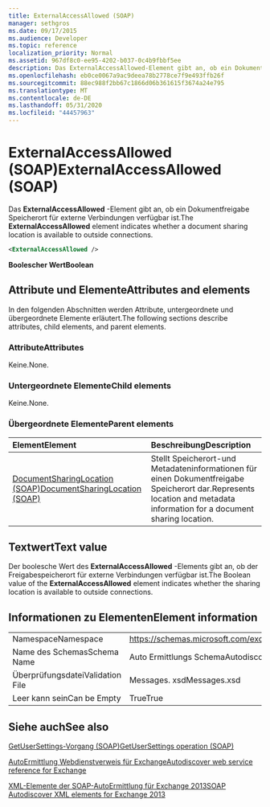 ```yaml
---
title: ExternalAccessAllowed (SOAP)
manager: sethgros
ms.date: 09/17/2015
ms.audience: Developer
ms.topic: reference
localization_priority: Normal
ms.assetid: 967df8c0-ee95-4202-b037-0c4b9fbbf5ee
description: Das ExternalAccessAllowed-Element gibt an, ob ein Dokumentfreigabe Speicherort für externe Verbindungen verfügbar ist.
ms.openlocfilehash: eb0ce0067a9ac9deea78b2778ce7f9e493ffb26f
ms.sourcegitcommit: 88ec988f2bb67c1866d06b361615f3674a24e795
ms.translationtype: MT
ms.contentlocale: de-DE
ms.lasthandoff: 05/31/2020
ms.locfileid: "44457963"
---
```

# <a name="externalaccessallowed-soap"></a><span data-ttu-id="d7a5e-103">ExternalAccessAllowed (SOAP)</span><span class="sxs-lookup"><span data-stu-id="d7a5e-103">ExternalAccessAllowed (SOAP)</span></span>

<span data-ttu-id="d7a5e-104">Das **ExternalAccessAllowed** -Element gibt an, ob ein Dokumentfreigabe Speicherort für externe Verbindungen verfügbar ist.</span><span class="sxs-lookup"><span data-stu-id="d7a5e-104">The **ExternalAccessAllowed** element indicates whether a document sharing location is available to outside connections.</span></span> 
  
```XML
<ExternalAccessAllowed /> 
```

 <span data-ttu-id="d7a5e-105">**Boolescher Wert**</span><span class="sxs-lookup"><span data-stu-id="d7a5e-105">**Boolean**</span></span>
## <a name="attributes-and-elements"></a><span data-ttu-id="d7a5e-106">Attribute und Elemente</span><span class="sxs-lookup"><span data-stu-id="d7a5e-106">Attributes and elements</span></span>

<span data-ttu-id="d7a5e-107">In den folgenden Abschnitten werden Attribute, untergeordnete und übergeordnete Elemente erläutert.</span><span class="sxs-lookup"><span data-stu-id="d7a5e-107">The following sections describe attributes, child elements, and parent elements.</span></span>
  
### <a name="attributes"></a><span data-ttu-id="d7a5e-108">Attribute</span><span class="sxs-lookup"><span data-stu-id="d7a5e-108">Attributes</span></span>

<span data-ttu-id="d7a5e-109">Keine.</span><span class="sxs-lookup"><span data-stu-id="d7a5e-109">None.</span></span>
  
### <a name="child-elements"></a><span data-ttu-id="d7a5e-110">Untergeordnete Elemente</span><span class="sxs-lookup"><span data-stu-id="d7a5e-110">Child elements</span></span>

<span data-ttu-id="d7a5e-111">Keine.</span><span class="sxs-lookup"><span data-stu-id="d7a5e-111">None.</span></span>
  
### <a name="parent-elements"></a><span data-ttu-id="d7a5e-112">Übergeordnete Elemente</span><span class="sxs-lookup"><span data-stu-id="d7a5e-112">Parent elements</span></span>

|<span data-ttu-id="d7a5e-113">**Element**</span><span class="sxs-lookup"><span data-stu-id="d7a5e-113">**Element**</span></span>|<span data-ttu-id="d7a5e-114">**Beschreibung**</span><span class="sxs-lookup"><span data-stu-id="d7a5e-114">**Description**</span></span>|
|:-----|:-----|
|[<span data-ttu-id="d7a5e-115">DocumentSharingLocation (SOAP)</span><span class="sxs-lookup"><span data-stu-id="d7a5e-115">DocumentSharingLocation (SOAP)</span></span>](documentsharinglocation-soap.md) <br/> |<span data-ttu-id="d7a5e-116">Stellt Speicherort-und Metadateninformationen für einen Dokumentfreigabe Speicherort dar.</span><span class="sxs-lookup"><span data-stu-id="d7a5e-116">Represents location and metadata information for a document sharing location.</span></span>  <br/> |
   
## <a name="text-value"></a><span data-ttu-id="d7a5e-117">Textwert</span><span class="sxs-lookup"><span data-stu-id="d7a5e-117">Text value</span></span>

<span data-ttu-id="d7a5e-118">Der boolesche Wert des **ExternalAccessAllowed** -Elements gibt an, ob der Freigabespeicherort für externe Verbindungen verfügbar ist.</span><span class="sxs-lookup"><span data-stu-id="d7a5e-118">The Boolean value of the **ExternalAccessAllowed** element indicates whether the sharing location is available to outside connections.</span></span> 
  
## <a name="element-information"></a><span data-ttu-id="d7a5e-119">Informationen zu Elementen</span><span class="sxs-lookup"><span data-stu-id="d7a5e-119">Element information</span></span>

|||
|:-----|:-----|
|<span data-ttu-id="d7a5e-120">Namespace</span><span class="sxs-lookup"><span data-stu-id="d7a5e-120">Namespace</span></span>  <br/> |https://schemas.microsoft.com/exchange/2010/Autodiscover  <br/> |
|<span data-ttu-id="d7a5e-121">Name des Schemas</span><span class="sxs-lookup"><span data-stu-id="d7a5e-121">Schema Name</span></span>  <br/> |<span data-ttu-id="d7a5e-122">Auto Ermittlungs Schema</span><span class="sxs-lookup"><span data-stu-id="d7a5e-122">Autodiscover schema</span></span>  <br/> |
|<span data-ttu-id="d7a5e-123">Überprüfungsdatei</span><span class="sxs-lookup"><span data-stu-id="d7a5e-123">Validation File</span></span>  <br/> |<span data-ttu-id="d7a5e-124">Messages. xsd</span><span class="sxs-lookup"><span data-stu-id="d7a5e-124">Messages.xsd</span></span>  <br/> |
|<span data-ttu-id="d7a5e-125">Leer kann sein</span><span class="sxs-lookup"><span data-stu-id="d7a5e-125">Can be Empty</span></span>  <br/> |<span data-ttu-id="d7a5e-126">True</span><span class="sxs-lookup"><span data-stu-id="d7a5e-126">True</span></span>  <br/> |
   
## <a name="see-also"></a><span data-ttu-id="d7a5e-127">Siehe auch</span><span class="sxs-lookup"><span data-stu-id="d7a5e-127">See also</span></span>



[<span data-ttu-id="d7a5e-128">GetUserSettings-Vorgang (SOAP)</span><span class="sxs-lookup"><span data-stu-id="d7a5e-128">GetUserSettings operation (SOAP)</span></span>](getusersettings-operation-soap.md)


[<span data-ttu-id="d7a5e-129">AutoErmittlung Webdienstverweis für Exchange</span><span class="sxs-lookup"><span data-stu-id="d7a5e-129">Autodiscover web service reference for Exchange</span></span>](autodiscover-web-service-reference-for-exchange.md)
  
[<span data-ttu-id="d7a5e-130">XML-Elemente der SOAP-AutoErmittlung für Exchange 2013</span><span class="sxs-lookup"><span data-stu-id="d7a5e-130">SOAP Autodiscover XML elements for Exchange 2013</span></span>](soap-autodiscover-xml-elements-for-exchange-2013.md)


